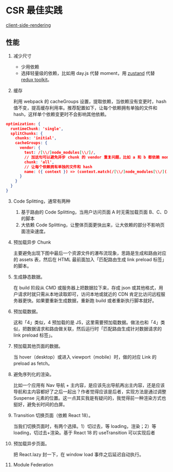 # CSR 最佳实践

[client-side-rendering](https://github.com/theninthsky/client-side-rendering)

## 性能

1.  减少尺寸

    - 少用依赖
    - 选择轻量级的依赖，比如用 day.js 代替 moment，用 [zustand](https://github.com/pmndrs/zustand) 代替 [redux toolkit](https://redux-toolkit.js.org/introduction/getting-started)。

2.  缓存

    利用 webpack 的 cacheGroups 设置，提取依赖，当依赖没有变更时，hash 值不变，提高缓存利用率。推荐配置如下，让每个依赖拥有单独的文件和 hash，这样单个依赖变更时不会影响其他依赖。

```json
optimization: {
  runtimeChunk: 'single',
  splitChunks: {
    chunks: 'initial',
    cacheGroups: {
      vendor: {
        test: /[\\/]node_modules[\\/]/,
        // 加这句可以避免异步 chunk 的 vendor 重复问题，比如 a 和 b 都依赖 moment，不加这句 moment 会被打两遍而不是被提取出来
        chunk: 'all',
        // 让每个依赖拥有单独的文件和 hash
        name: ({ context }) => (context.match(/[\\/]node_modules[\\/](.*?)([\\/]|$)/) || [])[1]
      }
    }
  }
}
```

3. Code Splitting，通常有两种

   1. 基于路由的 Code Splitting，当用户访问页面 A 时无需加载页面 B、C、D 的脚本
   2. 大依赖 Code Splitting，让整体页面更快出来，让大依赖的部分不影响页面渲染速度。

4. 预加载异步 Chunk

   主要避免出现下图中最后一个资源文件的瀑布流现象，思路是生成和路由对应的 assets 表，然后在 HTML 最前面加入「匹配路由生成 link preload 标签」的脚本。

5. 生成静态数据。

   在 build 阶段从 CMD 或服务器上把数据拉下来，存成 json 或其他格式，用户请求时就只需从本地读取即可，访问本地或就近的 CDN 肯定比访问远程服务器更快。如果要重新生成数据，重新跑 build 或者重新执行脚本就好。

6. 预加载数据。

   这和「4」类似，4 预加载的是 JS，这里需要预加载数据。做法也和「4」类似，把数据请求和路由做关联，然后运行时「匹配路由生成针对数据请求的 link preload 标签」。

7. 预加载其他页面的数据。

   当 hover（desktop）或进入 viewport（mobile）时，做的对应 Link 的 preload as fetch。

8. 避免序列化的渲染。

   比如一个应用有 Nav 导航 + 主内容，是应该先出导航再出主内容，还是应该导航和主内容都好了之后一起出？作者觉得应该是后者，实现方法是通过调整 Suspense 元素的位置。这一点其实我是有疑问的，我觉得前一种渲染方式也挺好，避免长时间的白屏。

9. Transition 切换页面（依赖 React 18）。

   当我们切换页面时，有两个选择。1）切过去，等 loading，渲染；2）等 loading，切过去+渲染。基于 React 18 的 useTransition 可以实现后者

10. 预加载异步页面。

    把 React.lazy 封一下，在 window load 事件之后延迟自动执行。

11. Module Federation
